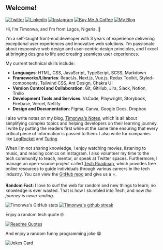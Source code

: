 ## Welcome!

<a href="https://www.twitter.com/timonwa_"><img alt="Twitter" src="https://img.shields.io/badge/Twitter%20-%23ffdfba.svg?&style=for-the-badge&logo=Twitter&logoColor=434141"/></a>
<a href="https://www.linkedin.com/in/timonwa"><img alt="LinkedIn" src="https://img.shields.io/badge/LinkedIn%20-%23ffdfba.svg?&style=for-the-badge&logo=LinkedIn&logoColor=434141"/></a> 
<a href="https://www.instagram.com/timonwa_codes"><img alt="Instagram" src="https://img.shields.io/badge/Instagram%20-%23ffdfba.svg?&style=for-the-badge&logo=Instagram&logoColor=434141"/></a>
<a href="https://www.buymeacoffee.com/timonwa"><img src="https://img.shields.io/badge/%20%E2%98%95%20Sponsor%20me%20-ffdfba.svg?&style=for-the-badge" alt="Buy Me A Coffee"></a>
<a href="https://blog.timonwa.com"><img src="https://img.shields.io/badge/-✍%EF%B8%8F%20My%20Blog%20-ffdfba.svg?&style=for-the-badge" alt="My Blog"></a>

Hi, I'm Timonwa, and I'm from Lagos, Nigeria. :wave:

I'm a self-taught front-end developer with 3 years of experience delivering exceptional user experiences and innovative web solutions.
I'm passionate about responsive web design and user-centric design principles, and I excel at bringing designs to life and creating seamless user experiences.

My current technical skills include:
- **Languages**: HTML, CSS, JavaScript, TypeScript, SCSS, Markdown
- **Frameworks/Libraries**: ReactJs, Next.js, Vue.js, Redux Toolkit, Styled-components, Tailwind CSS, Ant Design, Chakra UI
- **Version Control and Collaboration**: Git, GitHub, Jira, Slack, Notion, Trello
- **Development Tools and Services**: VsCode, Playwright, Storybook, Firebase, Vercel, Netlify
- **Design and Documentation**: Figma, Canva, Google Docs, Dropbox

I also write notes on my blog, [Timonwa's Notes](https://blog.timonwa.com), which is all about simplifying complex topics and helping developers on their learning journey. I write by putting the readers first while at the same time ensuring that every critical piece of information is passed to them. I also write for companies like [LogRocket](https://blog.logrocket.com/author/pelumiakintokun/) and [Turing](https://www.turing.com/kb/how-to-debug-react).

When I'm not sharing knowledge, I enjoy watching movies, listening to music, and reading comics on Instagram. I also volunteer my time to the tech community to teach, mentor, or speak at Twitter spaces. Furthermore, I manage an open-source project called [Tech Roadmap](https://techroadmap.xyz), which provides free online resources to guide individuals through various careers in the tech industry. You can view the [GitHub repo](https://github.com/Timonwa/techroadmap) and give us a :star:.

**Random Fact:** I love to surf the web for random and new things to learn; no knowledge is ever wasted. That is how I stumbled into Tech, and now *the journey is never-ending*.

![Timonwa's GitHub stats](https://github-readme-stats.vercel.app/api?username=timonwa&show_icons=true&theme=dracula)
[![Timonwa's github streak](https://github-readme-streak-stats.herokuapp.com/?user=timonwa&theme=dracula)](https://github.com/timonwa/github-readme-streak-stats)

Enjoy a random tech quote :nerd_face:

[![Readme Quotes](https://quotes-github-readme.vercel.app/api?type=horizontal)](https://github.com/piyushsuthar/github-readme-quotes)

And enjoy a random funny programming joke :grin:

![Jokes Card](https://readme-jokes.vercel.app/api)

